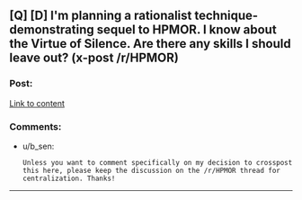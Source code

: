 ## [Q] [D] I'm planning a rationalist technique-demonstrating sequel to HPMOR. I know about the Virtue of Silence. Are there any skills I should leave out? (x-post /r/HPMOR)

### Post:

[Link to content](https://www.reddit.com/r/HPMOR/comments/48efg1/im_planning_a_rationalist_techniquedemonstrating/)

### Comments:

- u/b_sen:
  ```
  Unless you want to comment specifically on my decision to crosspost this here, please keep the discussion on the /r/HPMOR thread for centralization. Thanks!
  ```

---

